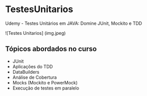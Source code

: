# TestesUnitarios
Udemy - Testes Unitários em JAVA: Domine JUnit, Mockito e TDD

![Testes Unitarios] (img.jpeg)

## Tópicos abordados no curso

- JUnit
- Aplicações do TDD
- DataBuilders
- Análise de Cobertura
- Mocks (Mockito e PowerMock)
- Execução de testes em paralelo
